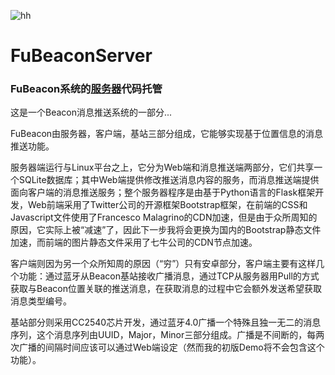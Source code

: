 ![hh](http://7xj3h9.com1.z0.glb.clouddn.com/16-2-16/59319935.jpg) 
# FuBeaconServer

### FuBeacon系统的[服务器](http://121.42.199.230)代码托管

这是一个Beacon消息推送系统的一部分...

FuBeacon由服务器，客户端，基站三部分组成，它能够实现基于位置信息的消息推送功能。

服务器端运行与Linux平台之上，它分为Web端和消息推送端两部分，它们共享一个SQLite数据库；其中Web端提供修改推送消息内容的服务，而消息推送端提供面向客户端的消息推送服务；整个服务器程序是由基于Python语言的Flask框架开发，Web前端采用了Twitter公司的开源框架Bootstrap框架，在前端的CSS和Javascript文件使用了Francesco Malagrino的CDN加速，但是由于众所周知的原因，它实际上被“减速”了，因此下一步我将会更换为国内的Bootstrap静态文件加速，而前端的图片静态文件采用了七牛公司的CDN节点加速。

客户端则因为另一个众所知周的原因（“穷”）只有安卓部分，客户端主要有这样几个功能：通过蓝牙从Beacon基站接收广播消息，通过TCP从服务器用Pull的方式获取与Beacon位置关联的推送消息，在获取消息的过程中它会额外发送希望获取消息类型编号。

基站部分则采用CC2540芯片开发，通过蓝牙4.0广播一个特殊且独一无二的消息序列，这个消息序列由UUID，Major，Minor三部分组成。广播是不间断的，每两次广播的间隔时间应该可以通过Web端设定（然而我的初版Demo将不会包含这个功能）。


